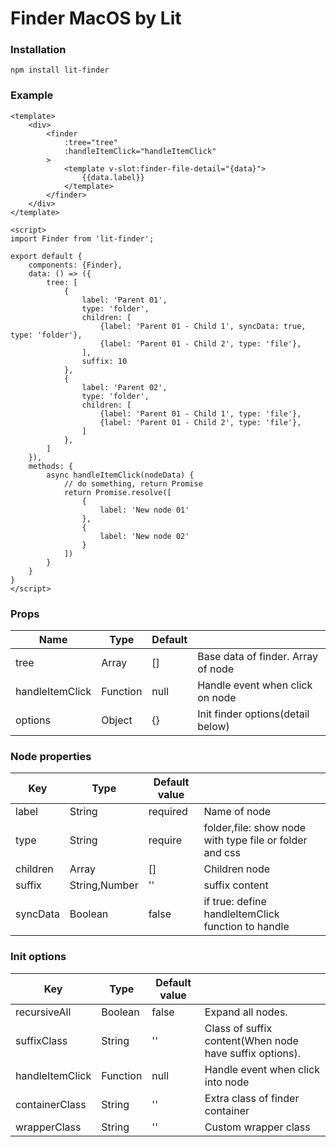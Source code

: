 # Finder MacOS by Lit

### Installation

`npm install lit-finder`

### Example

```vue
<template>
    <div>
        <finder
            :tree="tree"
            :handleItemClick="handleItemClick"
        >
            <template v-slot:finder-file-detail="{data}">
                {{data.label}}
            </template>
        </finder>
    </div>
</template>

<script>
import Finder from 'lit-finder';

export default {
    components: {Finder},
    data: () => ({
        tree: [
            {
                label: 'Parent 01',
                type: 'folder',
                children: [
                    {label: 'Parent 01 - Child 1', syncData: true, type: 'folder'},
                    {label: 'Parent 01 - Child 2', type: 'file'},
                ],
                suffix: 10
            },
            {
                label: 'Parent 02',
                type: 'folder',
                children: [
                    {label: 'Parent 01 - Child 1', type: 'file'},
                    {label: 'Parent 01 - Child 2', type: 'file'},
                ]
            },
        ]
    }),
    methods: {
        async handleItemClick(nodeData) {
            // do something, return Promise
            return Promise.resolve([
                {
                    label: 'New node 01'
                },
                {
                    label: 'New node 02'
                }
            ])
        }
    }
}
</script>
```

### Props
| Name            | Type     | Default |                                    |
|-----------------|----------|---------|------------------------------------|
| tree            | Array    | []      | Base data of finder. Array of node |
| handleItemClick | Function | null    | Handle event when click on node    |
| options         | Object   | {}      | Init finder options(detail below)  |

### Node properties
| Key      | Type         | Default value |                                                          |
|----------|---------     |---------------|----------------------------------------------------------|
| label    | String       | required      | Name of node                                             |
| type     | String       | require       | folder,file: show node with type file or folder and css  |
| children | Array        | []            | Children node                                            |
| suffix   | String,Number| ''            | suffix content                                           |
| syncData | Boolean      | false         | if true: define handleItemClick function to handle       |

### Init options
| Key             | Type     | Default value |                                                         |
|-----------------|----------|---------------|---------------------------------------------------------|
| recursiveAll    | Boolean  | false         | Expand all nodes.                                       |
| suffixClass     | String   | ''            | Class of suffix content(When node have suffix options). |
| handleItemClick | Function | null          | Handle event when click into node                       |
| containerClass  | String   | ''            | Extra class of finder container                         |
| wrapperClass    | String   | ''            | Custom wrapper class                                    |